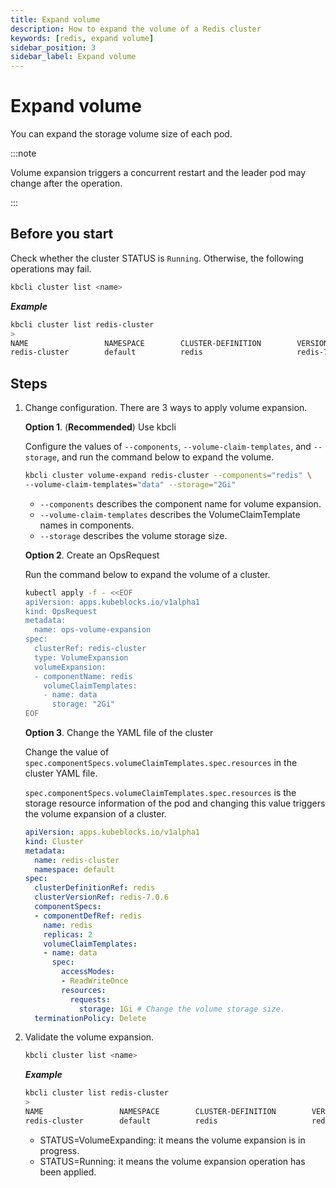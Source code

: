 ```yaml
---
title: Expand volume
description: How to expand the volume of a Redis cluster
keywords: [redis, expand volume]
sidebar_position: 3
sidebar_label: Expand volume
---
```


# Expand volume

You can expand the storage volume size of each pod.

:::note

Volume expansion triggers a concurrent restart and the leader pod may change after the operation.

:::

## Before you start

Check whether the cluster STATUS is `Running`. Otherwise, the following operations may fail.

```bash
kbcli cluster list <name>
```

***Example***

```bash
kbcli cluster list redis-cluster
>
NAME                 NAMESPACE        CLUSTER-DEFINITION        VERSION                TERMINATION-POLICY        STATUS         CREATED-TIME
redis-cluster        default          redis                     redis-7.0.6            Delete                    Running        Apr 10,2023 19:00 UTC+0800
```

## Steps

1. Change configuration. There are 3 ways to apply volume expansion.

   **Option 1**. (**Recommended**) Use kbcli

   Configure the values of `--components`, `--volume-claim-templates`, and `--storage`, and run the command below to expand the volume.

   ```bash
   kbcli cluster volume-expand redis-cluster --components="redis" \
   --volume-claim-templates="data" --storage="2Gi"
   ```

   - `--components` describes the component name for volume expansion.
   - `--volume-claim-templates` describes the VolumeClaimTemplate names in components.
   - `--storage` describes the volume storage size.

    **Option 2**. Create an OpsRequest

    Run the command below to expand the volume of a cluster.

    ```bash
    kubectl apply -f - <<EOF
    apiVersion: apps.kubeblocks.io/v1alpha1
    kind: OpsRequest
    metadata:
      name: ops-volume-expansion
    spec:
      clusterRef: redis-cluster
      type: VolumeExpansion
      volumeExpansion:
      - componentName: redis
        volumeClaimTemplates:
        - name: data
          storage: "2Gi"
    EOF
    ```

    **Option 3**. Change the YAML file of the cluster

    Change the value of `spec.componentSpecs.volumeClaimTemplates.spec.resources` in the cluster YAML file.

    `spec.componentSpecs.volumeClaimTemplates.spec.resources` is the storage resource information of the pod and changing this value triggers the volume expansion of a cluster.

    ```yaml
    apiVersion: apps.kubeblocks.io/v1alpha1
    kind: Cluster
    metadata:
      name: redis-cluster
      namespace: default
    spec:
      clusterDefinitionRef: redis
      clusterVersionRef: redis-7.0.6
      componentSpecs:
      - componentDefRef: redis
        name: redis
        replicas: 2
        volumeClaimTemplates:
        - name: data
          spec:
            accessModes:
            - ReadWriteOnce
            resources:
              requests:
                storage: 1Gi # Change the volume storage size.
      terminationPolicy: Delete
    ```

2. Validate the volume expansion.

   ```bash
   kbcli cluster list <name>
   ```

   ***Example***

   ```bash
   kbcli cluster list redis-cluster
   >
   NAME                 NAMESPACE        CLUSTER-DEFINITION        VERSION                  TERMINATION-POLICY        STATUS                 CREATED-TIME
   redis-cluster        default          redis                     redis-7.0.6              Delete                    VolumeExpanding        Apr 10,2023 16:27 UTC+0800
   ```

   - STATUS=VolumeExpanding: it means the volume expansion is in progress.
   - STATUS=Running: it means the volume expansion operation has been applied.
